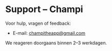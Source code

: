 # Support – Champi

Voor hulp, vragen of feedback:
- E-mail: champitheapp@gmail.com

We reageren doorgaans binnen 2–3 werkdagen.
